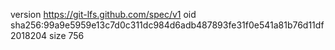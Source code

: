version https://git-lfs.github.com/spec/v1
oid sha256:99a9e5959e13c7d0c311dc984d6adb487893fe31f0e541a81b76d11df2018204
size 756
